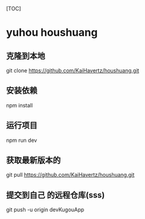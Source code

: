 [TOC]
# yuhou houshuang 
## 克隆到本地
git clone https://github.com/KaiHavertz/houshuang.git

## 安装依赖
npm install

## 运行项目
npm run dev

## 获取最新版本的
git pull https://github.com/KaiHavertz/houshuang.git

## 提交到自己 的远程仓库(sss)
git push -u origin devKugouApp


